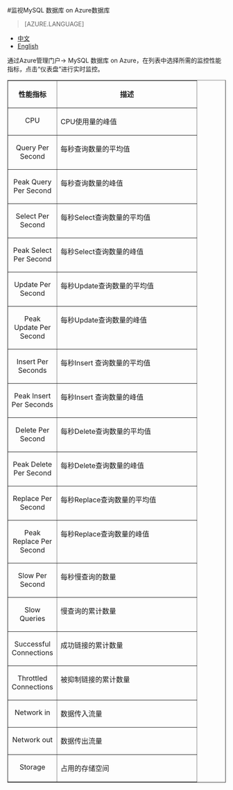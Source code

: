 <properties linkid="" urlDisplayName="" pageTitle="监视MySQL 数据库 on Azure数据库 - Azure 微软云" metaKeywords="Azure 云,技术文档,文档与资源,MySQL,数据库,监视,性能指标,Azure MySQL, MySQL PaaS,Azure MySQL PaaS, Azure MySQL Service, Azure RDS" description="MySQL 数据库 on Azure 为用户提供核心性能指标的监控,您可以通过Azure管理门户的仪表盘进行查看。" metaCanonical="" services="MySQL" documentationCenter="Services" title="" authors="" solutions="" manager="" editor="" />

<tags ms.service="mysql" ms.date="" wacn.date="07/04/2016" wacn.lang="cn" />

#监视MySQL 数据库 on Azure数据库
> [AZURE.LANGUAGE]
- [中文](/documentation/articles/mysql-database-operation-monitoring-metrics)
- [English](/documentation/articles/mysql-database-enus-operation-monitoring-metrics)

通过Azure管理门户-> MySQL 数据库 on Azure，在列表中选择所需的监控性能指标，点击“仪表盘”进行实时监控。

<table border="1" cellspacing="0" cellpadding="0">
  <tr>
    <td width="96" valign="top"><p align="center"><strong>性能指标 </strong></p></td>
    <td width="306" valign="top"><p align="center"><strong>描述 </strong></p></td>
  </tr>
    <tr>
    <td width="96" valign="top"><p align="center">CPU</p></td>
    <td width="306" valign="top"><p>CPU使用量的峰值 </p></td>
  </tr>
  <tr>
    <td width="96" valign="top"><p align="center">Query Per Second</p></td>
    <td width="306" valign="top"><p>每秒查询数量的平均值 </p></td>
  </tr>
    <tr>
    <td width="96" valign="top"><p align="center">Peak Query Per Second</p></td>
    <td width="306" valign="top"><p>每秒查询数量的峰值 </p></td>
  </tr>
  <tr>
    <td width="96" valign="top"><p align="center">Select Per Second</p></td>
    <td width="306" valign="top"><p>每秒Select查询数量的平均值 </p></td>
  </tr>
    <tr>
    <td width="96" valign="top"><p align="center">Peak Select Per Second</p></td>
    <td width="306" valign="top"><p>每秒Select查询数量的峰值 </p></td>
  </tr>
  <tr>
    <td width="96" valign="top"><p align="center">Update Per Second</p></td>
    <td width="306" valign="top"><p>每秒Update查询数量的平均值 </p></td>
  </tr>
    <tr>
    <td width="96" valign="top"><p align="center">Peak Update Per Second</p></td>
    <td width="306" valign="top"><p>每秒Update查询数量的峰值 </p></td>
  </tr>
  <tr>
    <td width="96" valign="top"><p align="center">Insert Per Seconds</p></td>
    <td width="306" valign="top"><p>每秒Insert 查询数量的平均值 </p></td>
  </tr>
   <tr>
    <td width="96" valign="top"><p align="center">Peak Insert Per Seconds</p></td>
    <td width="306" valign="top"><p>每秒Insert 查询数量的峰值 </p></td>
  </tr>
  <tr>
    <td width="96" valign="top"><p align="center">Delete Per Second</p></td>
    <td width="306" valign="top"><p>每秒Delete查询数量的平均值 </p></td>
  </tr>
    <tr>
    <td width="96" valign="top"><p align="center">Peak Delete Per Second</p></td>
    <td width="306" valign="top"><p>每秒Delete查询数量的峰值 </p></td>
  </tr>
  <tr>
    <td width="96" valign="top"><p align="center">Replace Per Second</p></td>
    <td width="306" valign="top"><p>每秒Replace查询数量的平均值 </p></td>
  </tr>
  <tr>
    <td width="96" valign="top"><p align="center">Peak Replace Per Second</p></td>
    <td width="306" valign="top"><p>每秒Replace查询数量的峰值 </p></td>
  </tr>
  <tr>
    <td width="96" valign="top"><p align="center">Slow Per Second</p></td>
    <td width="306" valign="top"><p>每秒慢查询的数量 </p></td>
  </tr>
  <tr>
    <td width="96" valign="top"><p align="center">Slow Queries</p></td>
    <td width="306" valign="top"><p>慢查询的累计数量 </p></td>
  </tr>
  <tr>
    <td width="96" valign="top"><p align="center">Successful Connections</p></td>
    <td width="306" valign="top"><p>成功链接的累计数量 </p></td>
  </tr>
  <tr>
    <td width="96" valign="top"><p align="center">Throttled Connections</p></td>
    <td width="306" valign="top"><p>被抑制链接的累计数量 </p></td>
  </tr>
  <tr>
    <td width="96" valign="top"><p align="center">Network in</p></td>
    <td width="306" valign="top"><p> 数据传入流量</p></td>
  </tr>
  <tr>
    <td width="96" valign="top"><p align="center">Network out</p></td>
    <td width="306" valign="top"><p> 数据传出流量</p></td>
  </tr>
  <tr>
    <td width="96" valign="top"><p align="center">Storage</p></td>
    <td width="306" valign="top"><p> 占用的存储空间</p></td>
  </tr>
</table>

